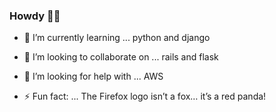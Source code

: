 ### Howdy 👋🤠

<!--
**Clinton-dev/clinton-dev** is a ✨ _special_ ✨ repository because its `README.md` (this file) appears on your GitHub profile.

Here are some ideas to get you started:
- 🔭 I’m currently working on ...
- 💬 Ask me about ... ruby
- 📫 How to reach me: ...
-->

- 🌱 I’m currently learning ... python and django
- 👯 I’m looking to collaborate on ... rails and flask
- 🤔 I’m looking for help with ... AWS
 
- ⚡ Fun fact: ...  The Firefox logo isn’t a fox… it’s a red panda!

